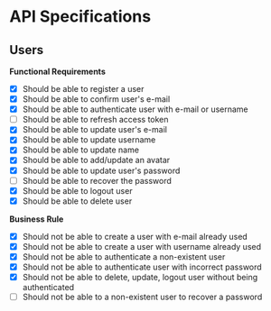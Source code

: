 # API Specifications

## Users

**Functional Requirements**

- [x] Should be able to register a user
- [x] Should be able to confirm user's e-mail
- [x] Should be able to authenticate user with e-mail or username
- [ ] Should be able to refresh access token
- [x] Should be able to update user's e-mail
- [x] Should be able to update username
- [x] Should be able to update name
- [x] Should be able to add/update an avatar
- [x] Should be able to update user's password
- [ ] Should be able to recover the password
- [x] Should be able to logout user
- [x] Should be able to delete user

**Business Rule**

- [x] Should not be able to create a user with e-mail already used
- [x] Should not be able to create a user with username already used
- [x] Should not be able to authenticate a non-existent user
- [x] Should not be able to authenticate user with incorrect password
- [x] Should not be able to delete, update, logout user without being authenticated
- [ ] Should not be able to a non-existent user to recover a password